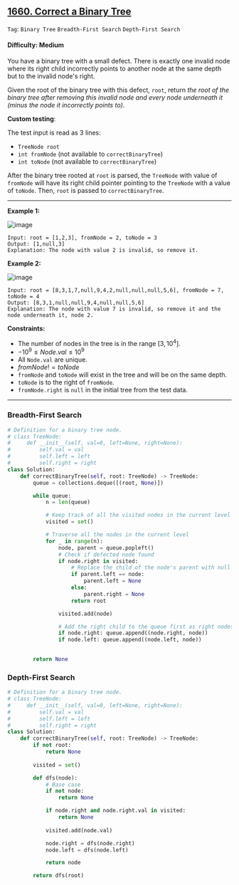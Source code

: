 ## [1660. Correct a Binary Tree](https://leetcode.com/problems/correct-a-binary-tree)

```Tag```: ```Binary Tree``` ```Breadth-First Search``` ```Depth-First Search```

#### Difficulty: Medium

You have a binary tree with a small defect. There is exactly one invalid node where its right child incorrectly points to another node at the same depth but to the invalid node's right.

Given the root of the binary tree with this defect, ```root```, return _the root of the binary tree after removing this invalid node and every node underneath it (minus the node it incorrectly points to)_.

__Custom testing__:

The test input is read as 3 lines:

- ```TreeNode root```
- ```int fromNode``` (not available to ```correctBinaryTree```)
- ```int toNode``` (not available to ```correctBinaryTree```)

After the binary tree rooted at ```root``` is parsed, the ```TreeNode``` with value of ```fromNode``` will have its right child pointer pointing to the ```TreeNode``` with a value of ```toNode```. Then, ```root``` is passed to ```correctBinaryTree```.

---

__Example 1:__

![image](https://assets.leetcode.com/uploads/2020/10/22/ex1v2.png)
```
Input: root = [1,2,3], fromNode = 2, toNode = 3
Output: [1,null,3]
Explanation: The node with value 2 is invalid, so remove it.
```

__Example 2:__

![image](https://assets.leetcode.com/uploads/2020/10/22/ex2v3.png)
```
Input: root = [8,3,1,7,null,9,4,2,null,null,null,5,6], fromNode = 7, toNode = 4
Output: [8,3,1,null,null,9,4,null,null,5,6]
Explanation: The node with value 7 is invalid, so remove it and the node underneath it, node 2.
```

__Constraints:__

- The number of nodes in the tree is in the range $[3, 10^4]$.
- $-10^9 \le Node.val \le 10^9$
- All ```Node.val``` are unique.
- $fromNode != toNode$
- ```fromNode``` and ```toNode``` will exist in the tree and will be on the same depth.
- ```toNode``` is to the right of ```fromNode```.
- ```fromNode.right``` is ```null``` in the initial tree from the test data.

---

### Breadth-First Search

```Python
# Definition for a binary tree node.
# class TreeNode:
#     def __init__(self, val=0, left=None, right=None):
#         self.val = val
#         self.left = left
#         self.right = right
class Solution:
    def correctBinaryTree(self, root: TreeNode) -> TreeNode:
        queue = collections.deque([(root, None)])

        while queue:
            n = len(queue)

            # Keep track of all the visited nodes in the current level
            visited = set()

            # Traverse all the nodes in the current level
            for _ in range(n):
                node, parent = queue.popleft()
                # Check if defected node found
                if node.right in visited:
                    # Replace the child of the node's parent with null and return the root
                    if parent.left == node:
                        parent.left = None
                    else:
                        parent.right = None
                    return root

                visited.add(node)

                # Add the right child to the queue first as right nodes need to be visited first
                if node.right: queue.append((node.right, node))
                if node.left: queue.append((node.left, node))

            
        return None
```

### Depth-First Search

```Python
# Definition for a binary tree node.
# class TreeNode:
#     def __init__(self, val=0, left=None, right=None):
#         self.val = val
#         self.left = left
#         self.right = right
class Solution:
    def correctBinaryTree(self, root: TreeNode) -> TreeNode:
        if not root:
            return None
        
        visited = set()

        def dfs(node):
            # Base case
            if not node:
                return None

            if node.right and node.right.val in visited:
                return None
            
            visited.add(node.val)

            node.right = dfs(node.right)
            node.left = dfs(node.left)

            return node

        return dfs(root)
```
